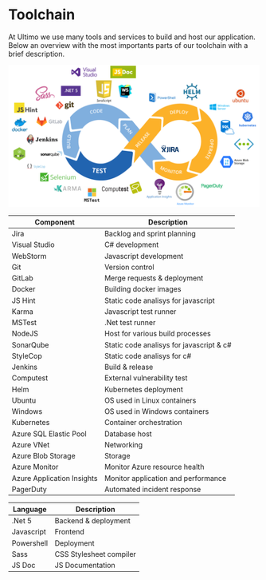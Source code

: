 # Toolchain

At Ultimo we use many tools and services to build and host our application. Below an overview with the most importants parts of our toolchain with a brief description.

![Overview](Overview.png)

| Component                  | Description |
| -------------------------- | ----------- |
| Jira                       | Backlog and sprint planning |
| Visual Studio              | C# development |
| WebStorm                   | Javascript development |
| Git                        | Version control |
| GitLab                     | Merge requests & deployment |
| Docker                     | Building docker images |
| JS Hint                    | Static code analisys for javascript |
| Karma                      | Javascript test runner |
| MSTest                     | .Net test runner |
| NodeJS                     | Host for various build processes |
| SonarQube                  | Static code analisys for javascript & c# |
| StyleCop                   | Static code analisys for c# |
| Jenkins                    | Build & release |
| Computest                  | External vulnerability test |
| Helm                       | Kubernetes deployment |
| Ubuntu                     | OS used in Linux containers |
| Windows                    | OS used in Windows containers |
| Kubernetes                 | Container orchestration |
| Azure SQL Elastic Pool     | Database host |
| Azure VNet                 | Networking |
| Azure Blob Storage         | Storage |
| Azure Monitor              | Monitor Azure resource health |
| Azure Application Insights | Monitor application and performance |
| PagerDuty                  | Automated incident response |

| Language                 | Description |
| ------------------------ | ----------- |
| .Net 5                   | Backend & deployment |
| Javascript               | Frontend |
| Powershell               | Deployment |
| Sass                     | CSS Stylesheet compiler |
| JS Doc                   | JS Documentation |